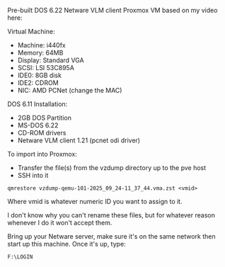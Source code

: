 Pre-built DOS 6.22 Netware VLM client Proxmox VM based on my video here:

Virtual Machine:

- Machine: i440fx
- Memory: 64MB
- Display: Standard VGA
- SCSI: LSI 53C895A
- IDE0: 8GB disk
- IDE2: CDROM
- NIC: AMD PCNet (change the MAC)

DOS 6.11 Installation:

- 2GB DOS Partition
- MS-DOS 6.22
- CD-ROM drivers
- Netware VLM client 1.21 (pcnet odi driver)

To import into Proxmox:

- Transfer the file(s) from the vzdump directory up to the pve host
- SSH into it

```
qmrestore vzdump-qemu-101-2025_09_24-11_37_44.vma.zst <vmid>
```

Where vmid is whatever numeric ID you want to assign to it.

I don't know why you can't rename these files, but for whatever reason whenever I do it won't accept them.

Bring up your Netware server, make sure it's on the same network then start up this machine. Once it's up, type:

```F:\LOGIN```

